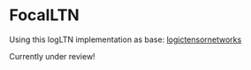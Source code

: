 # FocalLTN

Using this logLTN implementation as base: [logictensornetworks](https://github.com/logictensornetworks/logictensornetworks/tree/feat-wrapper)


Currently under review!